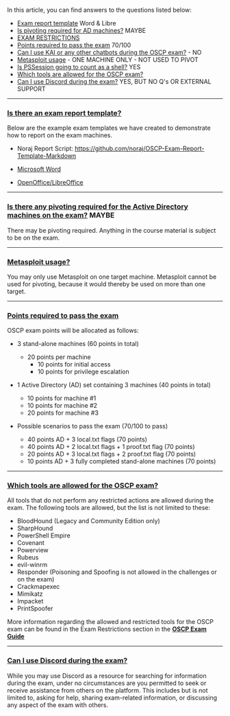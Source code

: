 In this article, you can find answers to the questions listed below:

- [Exam report template](https://help.offsec.com/hc/en-us/articles/4412170923924-OSCP-Exam-FAQ#01HF79MCYA2J51F9EW5PC24D53) Word & Libre
- [Is pivoting required for AD machines?](https://help.offsec.com/hc/en-us/articles/4412170923924-OSCP-Exam-FAQ#h_01FP8C5N5TA6SJ08BH2SYV3Z7H) MAYBE
- [EXAM RESTRICTIONS](https://help.offsec.com/hc/en-us/articles/360040165632-OSCP-Exam-Guide#exam-restrictions)
- [Points required to pass the exam](https://help.offsec.com/hc/en-us/articles/4412170923924-OSCP-Exam-FAQ#h_01FP8EC382T08YAJ6V8ZQXKF5F) 70/100
- [Can I use KAI or any other chatbots during the OSCP exam?](https://help.offsec.com/hc/en-us/articles/4412170923924-OSCP-Exam-FAQ#01J095NZ46APF8NSNG7MAFN395) - NO
- [Metasploit usage](https://help.offsec.com/hc/en-us/articles/4412170923924-OSCP-Exam-FAQ#01HF79P3H0B3P21K25N5VHWDDG) - ONE MACHINE ONLY - NOT USED TO PIVOT
-   [Is PSSession going to count as a shell?](https://help.offsec.com/hc/en-us/articles/4412170923924-OSCP-Exam-FAQ#01HF79QWS5V3S5BVD3MD0X68XS) YES
-   [Which tools are allowed for the OSCP exam?](https://help.offsec.com/hc/en-us/articles/4412170923924-OSCP-Exam-FAQ#h_01FP8CCWDT0GX03RCE6RGYRZT4)
-   [Can I use Discord during the exam?](https://help.offsec.com/hc/en-us/articles/4412170923924-OSCP-Exam-FAQ#h_01H8WBK5HX8ES0A1XNBGKR042A) YES, BUT NO Q's OR EXTERNAL SUPPORT

___
### [Is there an exam report template?](https://help.offsec.com/hc/en-us/articles/4412170923924-OSCP-Exam-FAQ#h_01FP8BWNP4XXW3STDXT1PAYEFT)

Below are the example exam templates we have created to demonstrate how to report on the exam machines.  

- Noraj Report Script: https://github.com/noraj/OSCP-Exam-Report-Template-Markdown

-   [Microsoft Word](https://www.offensive-security.com/pwk-online/OSCP-Exam-Report.docx)
-   [OpenOffice/LibreOffice](https://www.offensive-security.com/pwk-online/OSCP-Exam-Report.odt)

___

### [Is there any pivoting required for the Active Directory machines on the exam?](https://help.offsec.com/hc/en-us/articles/4412170923924-OSCP-Exam-FAQ#h_01FP8C5N5TA6SJ08BH2SYV3Z7H) MAYBE

There may be pivoting required. Anything in the course material is subject to be on the exam.

___
### [Metasploit usage?](https://help.offsec.com/hc/en-us/articles/4412170923924-OSCP-Exam-FAQ#h_01FP8C9G1E0S9ABCYYRBHA6AQW) 

You may only use Metasploit on one target machine. Metasploit cannot be used for pivoting, because it would thereby be used on more than one target.

---
### [Points required to pass the exam](https://help.offsec.com/hc/en-us/articles/4412170923924-OSCP-Exam-FAQ#h_01FP8EC382T08YAJ6V8ZQXKF5F)
OSCP exam points will be allocated as follows:

-   3 stand-alone machines (60 points in total)
    -   20 points per machine
        -   10 points for initial access
        -   10 points for privilege escalation
-   1 Active Directory (AD) set containing 3 machines (40 points in total)
    -   10 points for machine #1
    -   10 points for machine #2
    -   20 points for machine #3 
      
- Possible scenarios to pass the exam (70/100 to pass)
    -   40 points AD + 3 local.txt flags (70 points)
    -   40 points AD + 2 local.txt flags + 1 proof.txt flag (70 points)
    -   20 points AD + 3 local.txt flags + 2 proof.txt flag (70 points)
    -   10 points AD + 3 fully completed stand-alone machines (70 points)

___
### [Which tools are allowed for the OSCP exam?](https://help.offsec.com/hc/en-us/articles/4412170923924-OSCP-Exam-FAQ#h_01FP8CCWDT0GX03RCE6RGYRZT4)

All tools that do not perform any restricted actions are allowed during the exam. The following tools are allowed, but the list is not limited to these:

-   BloodHound (Legacy and Community Edition only)
-   SharpHound
-   PowerShell Empire
-   Covenant 
-   Powerview
-   Rubeus
-   evil-winrm
-   Responder (Poisoning and Spoofing is not allowed in the challenges or on the exam)
-   Crackmapexec
-   Mimikatz
-   Impacket
-   PrintSpoofer

More information regarding the allowed and restricted tools for the OSCP exam can be found in the Exam Restrictions section in the **[OSCP Exam Guide](https://help.offsec.com/hc/en-us/articles/360040165632-OSCP-Exam-Guide#exam-restrictions)** 

___
### [Can I use Discord during the exam?](https://help.offsec.com/hc/en-us/articles/4412170923924-OSCP-Exam-FAQ#h_01H8WBK5HX8ES0A1XNBGKR042A)

While you may use Discord as a resource for searching for information during the exam, under no circumstances are you permitted to seek or receive assistance from others on the platform. This includes but is not limited to, asking for help, sharing exam-related information, or discussing any aspect of the exam with others.
